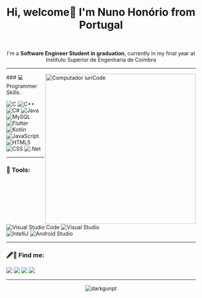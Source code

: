 # <div align="center">Hi, welcome👋 I'm Nuno Honório from Portugal <br/></div>

<br>

<p align="center"> 
  I'm a <strong>Software Engineer Student in graduation</strong>, currently in my final year at Instituto Superior de Engenharia de Coimbra
</p>

<hr>
<img src="https://content.techgig.com/thumb/msid-77132328,width-860,resizemode-4/Top-programming-projects-that-can-add-value-to-your-resume.jpg?140622" min-width="400px" max-width="400px" width="400px" align="right" alt="Computador iuriCode"> 
### 💻 Programmer Skills:

<p align="left">

  ![C](https://img.shields.io/badge/C-00599C?style=for-the-badge&logo=c&logoColor=white)
  ![C++](https://img.shields.io/badge/C%2B%2B-00599C?style=for-the-badge&logo=c%2B%2B&logoColor=white)
  ![C#](https://img.shields.io/badge/C%23-239120?style=for-the-badge&logo=c-sharp&logoColor=white)
  ![Java](https://img.shields.io/badge/Java-ED8B00?style=for-the-badge&logo=java&logoColor=white)
  ![MySQL](https://img.shields.io/badge/MySQL-005C84?style=for-the-badge&logo=mysql&logoColor=white)  <br>
  ![Flutter](https://img.shields.io/badge/Flutter-02569B?style=for-the-badge&logo=flutter&logoColor=white)
  ![Kotlin](https://img.shields.io/badge/Kotlin-0095D5?&style=for-the-badge&logo=kotlin&logoColor=white)
  ![JavaScript](https://img.shields.io/badge/JavaScript-323330?style=for-the-badge&logo=javascript&logoColor=F7DF1E)<br> 
  ![HTML5](https://img.shields.io/badge/HTML5-E34F26?style=for-the-badge&logo=html5&logoColor=white)
  ![CSS](https://img.shields.io/badge/CSS3-1572B6?style=for-the-badge&logo=css3&logoColor=white) 
  ![.Net](https://img.shields.io/badge/.NET-512BD4?style=for-the-badge&logo=dotnet&logoColor=white)
 
</p>
<hr>

### 🔧 Tools:
<p align="left">
    
  ![Visual Studio Code](https://img.shields.io/badge/Visual_Studio_Code-0078D4?style=for-the-badge&logo=visual%20studio%20code&logoColor=white)
  ![Visual Studio](	https://img.shields.io/badge/Visual_Studio-5C2D91?style=for-the-badge&logo=visual%20studio&logoColor=white)<br>
  ![IntelliJ](https://img.shields.io/badge/IntelliJIDEA-000000.svg?style=for-the-badge&logo=intellij-idea&logoColor=white)
  ![Android Studio](https://img.shields.io/badge/Android_Studio-3DDC84?style=for-the-badge&logo=android-studio&logoColor=white)
  
</p>

<hr>

### 🖋️📧 Find me:
<p align="left">

  <a href="mailto:nuno.honorio2000@gmail.com" alt="Gmail">
  <img src="https://img.shields.io/badge/Gmail-D14836?style=for-the-badge&logo=gmail&logoColor=white" /></a>

  <a href="https://www.linkedin.com/in/nuno-honorio/" alt="Linkedin">
  <img src="https://img.shields.io/badge/LinkedIn-0077B5?style=for-the-badge&logo=linkedin&logoColor=white" /></a>
  
  <a href="https://www.facebook.com/nuno.honorio2000/" alt="Facebook">
  <img src="https://img.shields.io/badge/Facebook-1877F2?style=for-the-badge&logo=facebook&logoColor=white"/></a>

  <a href="https://www.instagram.com/nuno.honorio/" alt="Instagram">
  <img src="https://img.shields.io/badge/Instagram-E4405F?style=for-the-badge&logo=instagram&logoColor=white"/></a>
</p>  
<hr>
<div align="center">
<img align="center" src="https://github-readme-stats.vercel.app/api/top-langs?username=darkgunpt&show_icons=true&theme=dracula&layout=compact&hide_border=true" alt="darkgunpt" /></div>
